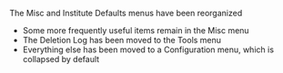 The Misc and Institute Defaults menus have been reorganized
* Some more frequently useful items remain in the Misc menu
* The Deletion Log has been moved to the Tools menu
* Everything else has been moved to a Configuration menu, which is collapsed by default
